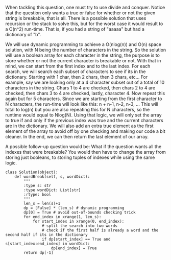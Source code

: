 When tackling this question, one must try to use divide and conquer.
Notice that the question only wants a true or false for whether or not the given string is breakable, that is all.
There is a possible solution that uses recursion or the stack to solve this, but for the worst case it would result to a O(n^2) run-time.
That is, if you had a string of "aaaaa" but had a dictionary of "b".

We will use dynamic programming to achieve a O(nlog(n)) and O(n) space solution, with N being the number of characters in the string.
So the solution will use a boolean array for each character in the string, the purpose is to store whether or not the current character is breakable or not.
With that in mind, we can start from the first index and to the last index. For each search, we will search each subset of characters to see if its in the dictionary. Starting with 1 char, then 2 chars, then 3 chars, etc...
For example, say we are looking only at a 4 character subset out of a total of 10 characters in the string. Chars 1 to 4 are checked, then chars 2 to 4 are checked, then chars 3 to 4 are checked, lastly, character 4. Now repeat this again but for 5 characters.
Since we are starting from the first character to N characters, the run-time will look like this: n + n-1, n-2, n-3, ... This will total to log(n) but you are also repeating this for N characters, so the runtime would equal to Nlog(N).
Using that logic, we will only set the array to true if and only if the previous index was true and the current characters are in the dictionary.
We will also add an extra true element as the first element of the array to avoid off by one checking and making our code a bit cleaner.
In the end, we can then return the last element of our array.

A possible follow-up question would be: What if the question wants all the indexes that were breakable?
You would then have to change the array from storing just booleans, to storing tuples of indexes while using the same logic.

```
class Solution(object):
    def wordBreak(self, s, wordDict):
        """
        :type s: str
        :type wordDict: List[str]
        :rtype: bool
        """
        len_s = len(s)+1
        dp = [False] * (len_s) # dynamic programming
        dp[0] = True # avoid out-of-bounds checking trick
        for end_index in xrange(1, len_s):
            for start_index in xrange(0, end_index):
                # split the search into two words
                # check if the first half is already a word and the second half if its in the dictionary
                if dp[start_index] == True and s[start_index:end_index] in wordDict:
                    dp[end_index] = True
        return dp[-1]
```
